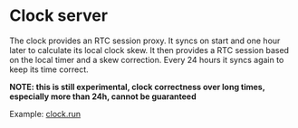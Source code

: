 
# Clock server

The clock provides an RTC session proxy. It syncs on start and one hour later to calculate its local clock skew.
It then provides a RTC session based on the local timer and a skew correction. Every 24 hours it syncs again to keep its time correct.

**NOTE: this is still experimental, clock correctness over long times, especially more than 24h, cannot be guaranteed**

Example: [clock.run](https://github.com/jklmnn/genode-trabant/blob/master/run/clock.run)
